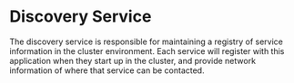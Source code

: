 # Discovery Service

The discovery service is responsible for maintaining a registry of service information in the cluster environment. Each service will register with this application when they start up in the cluster, and provide network information of where that service can be contacted.
